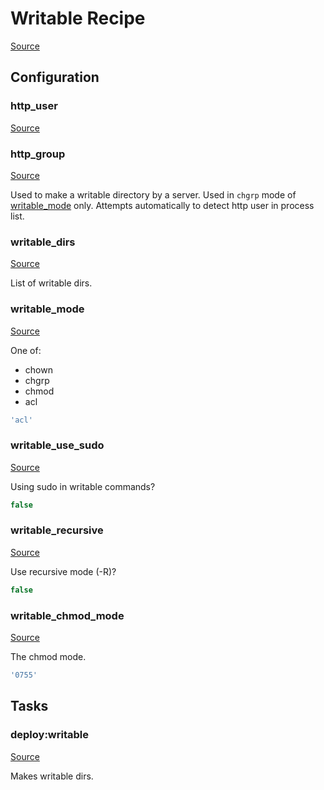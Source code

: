 <!-- DO NOT EDIT THIS FILE! -->
<!-- Instead edit recipe/deploy/writable.php -->
<!-- Then run bin/docgen -->

# Writable Recipe

[Source](/recipe/deploy/writable.php)


## Configuration
### http_user
[Source](https://github.com/deployphp/deployer/blob/master/recipe/deploy/writable.php#L8)





### http_group
[Source](https://github.com/deployphp/deployer/blob/master/recipe/deploy/writable.php#L25)

Used to make a writable directory by a server.
Used in `chgrp` mode of [writable_mode](/docs/recipe/deploy/writable.md#writable_mode) only.
Attempts automatically to detect http user in process list.



### writable_dirs
[Source](https://github.com/deployphp/deployer/blob/master/recipe/deploy/writable.php#L40)

List of writable dirs.



### writable_mode
[Source](https://github.com/deployphp/deployer/blob/master/recipe/deploy/writable.php#L47)

One of:
- chown
- chgrp
- chmod
- acl

```php title="Default value"
'acl'
```


### writable_use_sudo
[Source](https://github.com/deployphp/deployer/blob/master/recipe/deploy/writable.php#L50)

Using sudo in writable commands?

```php title="Default value"
false
```


### writable_recursive
[Source](https://github.com/deployphp/deployer/blob/master/recipe/deploy/writable.php#L53)

Use recursive mode (-R)?

```php title="Default value"
false
```


### writable_chmod_mode
[Source](https://github.com/deployphp/deployer/blob/master/recipe/deploy/writable.php#L56)

The chmod mode.

```php title="Default value"
'0755'
```



## Tasks

### deploy:writable
[Source](https://github.com/deployphp/deployer/blob/master/recipe/deploy/writable.php#L59)

Makes writable dirs.




